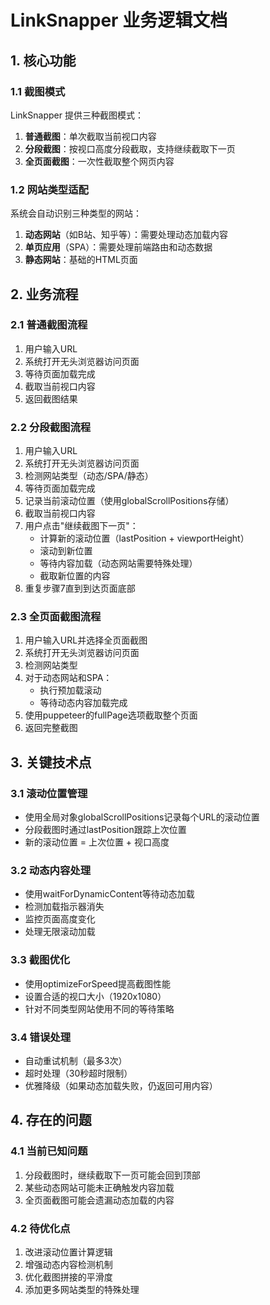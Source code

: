 # LinkSnapper 业务逻辑文档

## 1. 核心功能

### 1.1 截图模式
LinkSnapper 提供三种截图模式：
1. **普通截图**：单次截取当前视口内容
2. **分段截图**：按视口高度分段截取，支持继续截取下一页
3. **全页面截图**：一次性截取整个网页内容

### 1.2 网站类型适配
系统会自动识别三种类型的网站：
1. **动态网站**（如B站、知乎等）：需要处理动态加载内容
2. **单页应用**（SPA）：需要处理前端路由和动态数据
3. **静态网站**：基础的HTML页面

## 2. 业务流程

### 2.1 普通截图流程
1. 用户输入URL
2. 系统打开无头浏览器访问页面
3. 等待页面加载完成
4. 截取当前视口内容
5. 返回截图结果

### 2.2 分段截图流程
1. 用户输入URL
2. 系统打开无头浏览器访问页面
3. 检测网站类型（动态/SPA/静态）
4. 等待页面加载完成
5. 记录当前滚动位置（使用globalScrollPositions存储）
6. 截取当前视口内容
7. 用户点击"继续截图下一页"：
   - 计算新的滚动位置（lastPosition + viewportHeight）
   - 滚动到新位置
   - 等待内容加载（动态网站需要特殊处理）
   - 截取新位置的内容
8. 重复步骤7直到到达页面底部

### 2.3 全页面截图流程
1. 用户输入URL并选择全页面截图
2. 系统打开无头浏览器访问页面
3. 检测网站类型
4. 对于动态网站和SPA：
   - 执行预加载滚动
   - 等待动态内容加载完成
5. 使用puppeteer的fullPage选项截取整个页面
6. 返回完整截图

## 3. 关键技术点

### 3.1 滚动位置管理
- 使用全局对象globalScrollPositions记录每个URL的滚动位置
- 分段截图时通过lastPosition跟踪上次位置
- 新的滚动位置 = 上次位置 + 视口高度

### 3.2 动态内容处理
- 使用waitForDynamicContent等待动态加载
- 检测加载指示器消失
- 监控页面高度变化
- 处理无限滚动加载

### 3.3 截图优化
- 使用optimizeForSpeed提高截图性能
- 设置合适的视口大小（1920x1080）
- 针对不同类型网站使用不同的等待策略

### 3.4 错误处理
- 自动重试机制（最多3次）
- 超时处理（30秒超时限制）
- 优雅降级（如果动态加载失败，仍返回可用内容）

## 4. 存在的问题

### 4.1 当前已知问题
1. 分段截图时，继续截取下一页可能会回到顶部
2. 某些动态网站可能未正确触发内容加载
3. 全页面截图可能会遗漏动态加载的内容

### 4.2 待优化点
1. 改进滚动位置计算逻辑
2. 增强动态内容检测机制
3. 优化截图拼接的平滑度
4. 添加更多网站类型的特殊处理 